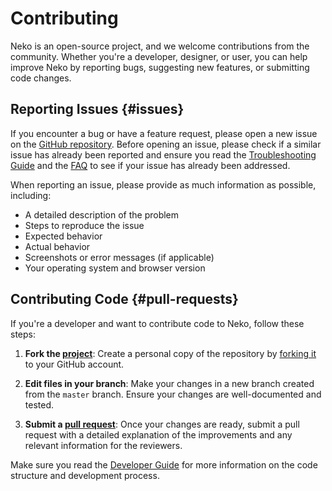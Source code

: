 # Contributing

Neko is an open-source project, and we welcome contributions from the community. Whether you're a developer, designer, or user, you can help improve Neko by reporting bugs, suggesting new features, or submitting code changes.

## Reporting Issues {#issues}

If you encounter a bug or have a feature request, please open a new issue on the [GitHub repository](https://github.com/HiradNikoo/neko/issues). Before opening an issue, please check if a similar issue has already been reported and ensure you read the [Troubleshooting Guide](/docs/v3/troubleshooting) and the [FAQ](/docs/v3/faq) to see if your issue has already been addressed.

When reporting an issue, please provide as much information as possible, including:

- A detailed description of the problem
- Steps to reproduce the issue
- Expected behavior
- Actual behavior
- Screenshots or error messages (if applicable)
- Your operating system and browser version

## Contributing Code {#pull-requests}

If you're a developer and want to contribute code to Neko, follow these steps:

1. **Fork the [project](https://github.com/HiradNikoo/neko)**: Create a personal copy of the repository by [forking it](https://docs.github.com/en/pull-requests/collaborating-with-pull-requests/working-with-forks/fork-a-repo) to your GitHub account.

2. **Edit files in your branch**: Make your changes in a new branch created from the `master` branch. Ensure your changes are well-documented and tested.

3. **Submit a [pull request](https://github.com/HiradNikoo/neko/pulls)**: Once your changes are ready, submit a pull request with a detailed explanation of the improvements and any relevant information for the reviewers.

Make sure you read the [Developer Guide](/docs/v3/developer-guide/) for more information on the code structure and development process.
